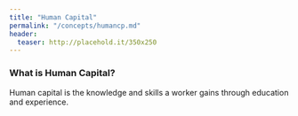 ```yaml
---
title: "Human Capital"
permalink: "/concepts/humancp.md"
header:
  teaser: http://placehold.it/350x250
---
```


### What is Human Capital?
Human capital is the knowledge and skills a worker gains through education and experience.
